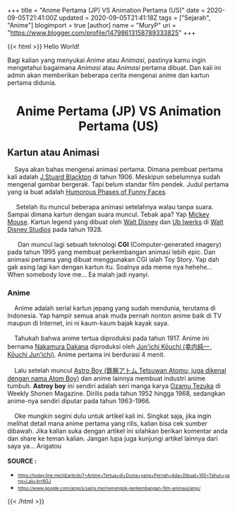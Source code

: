 +++
title = "Anime Pertama (JP) VS Animation Pertama (US)"
date = 2020-09-05T21:41:00Z
updated = 2020-09-05T21:41:18Z
tags = ["Sejarah", "Anime"]
blogimport = true 
[author]
	name = "MuryP"
	uri = "https://www.blogger.com/profile/14798613158789333825"
+++

 {{< html >}} 
Hello World!<br /><div>Bagi kalian yang menyukai <i>Anime</i> atau <i>Animasi</i>, pastinya kamu ingin mengetahui bagaimana <i>Animasi</i> atau <i>Animasi</i>&nbsp;pertama dibuat. Dan kali ini admin akan memberikan beberapa cerita mengenai anime dan kartun pertama didunia.<br /><h1 style="text-align: center;">Anime Pertama (JP) VS Animation Pertama (US)</h1><h2>Kartun atau Animasi</h2>&nbsp; &nbsp; Saya akan bahas mengenai animasi pertama. Dimana pembuat pertama kali adalah <a href="https://en.m.wikipedia.org/wiki/J._Stuart_Blackton" target="_blank">J.Stuard Blackton</a> di tahun 1906. Meskipun sebelumnya sudah mengenal gambar bergerak. Tapi belum standar film pendek. Judul pertama yang ia buat adalah&nbsp;<a href="https://www.google.com/url?sa=t&amp;source=web&amp;rct=j&amp;url=https://en.m.wikipedia.org/wiki/Humorous_Phases_of_Funny_Faces&amp;ved=2ahUKEwiYjqbw2-LqAhXN63MBHQQ6AJcQFjAMegQIAxAB&amp;usg=AOvVaw38rjGlz6GzXxHTKPaIYN67&amp;cshid=1595484775183" target="_blank">Humorous Phases of Funny Faces</a>.</div><div><span id="goog_1551854207"></span><a href="https://www.blogger.com/"></a><span id="goog_1551854208"></span><br />&nbsp; &nbsp; &nbsp;Setelah itu muncul beberapa animasi setelahnya walau tanpa suara. Sampai dimana kartun dengan suara muncul. Tebak apa? Yap <a href="https://en.m.wikipedia.org/wiki/Mickey_Mouse" target="_blank">Mickey Mouse</a>. Kartun legend yang dibuat&nbsp;oleh <a href="https://en.m.wikipedia.org/wiki/Walt_Disney">Walt Disney</a>&nbsp;dan&nbsp;<a href="https://en.m.wikipedia.org/wiki/Ub_Iwerks">Ub Iwerks</a> di&nbsp;<a href="https://en.m.wikipedia.org/wiki/Walt_Disney_Animation_Studios">Walt Disney Studios</a> pada tahun 1928.</div><div><br />&nbsp; &nbsp; &nbsp; Dan muncul lagi sebuah teknologi <b>CGI </b>(Computer-generated imagery) pada tahun 1995 yang membuat perkembangan animasi lebih epic. Dan animasi pertama yang dibuat menggunakan CGI ialah Toy Story. Yap dah gak asing lagi kan dengan kartun itu. Soalnya ada meme nya hehehe... When somebody love me... Ea malah jadi nyanyi.<br /><h3>Anime</h3><div>&nbsp; &nbsp; Anime adalah serial kartun jepang yang sudah mendunia, terutama di Indonesia. Yap hampir semua anak muda pernah nonton anime baik di TV maupun di Internet, ini ni kaum-kaum bajak kayak saya.&nbsp;</div><div><br /></div><div>&nbsp; &nbsp; Tahukah bahwa anime tertua diproduksi pada tahun 1917. Anime ini bernama <a href="https://en.m.wikipedia.org/wiki/Namakura_Gatana" target="_blank">Nakamura Dakana</a>&nbsp;diproduksi oleh&nbsp;<a href="https://en.m.wikipedia.org/wiki/Jun%27ichi_K%C5%8Duchi" target="_blank">Jun'ichi Kōuchi (幸内純一, Kōuchi Jun'ichi)</a>. Anime pertama ini berdurasi 4 menit.</div></div><div><br /></div><div>&nbsp; &nbsp; Lalu setelah muncul <a href="https://id.m.wikipedia.org/wiki/Astro_Boy" target="_blank">Astro Boy (鉄腕アトム Tetsuwan Atomu; juga dikenal dengan nama Atom Boy)</a>&nbsp;dan anime lainnya membuat industri anime tumbuh. <b>Astroy boy</b> ini sendiri adalah seri manga karya <a href="https://id.m.wikipedia.org/wiki/Osamu_Tezuka" target="_blank">Ozamu Tezuka</a> di Weekly Shonen Magazine. Dirilis pada tahun 1952 hingga 1968, sedangkan anime-nya sendiri diputar pada tahun 1963-1966.</div><div><br /></div><div>&nbsp; &nbsp; Oke mungkin segini dulu untuk artikel kali ini. Singkat saja, jika ingin melihat detail mana anime pertama yang rilis, kalian bisa cek sumber dibawah. Jika kalian suka dengan artikel ini silahkan berikan komentar anda dan share ke teman kalian. Jangan lupa juga kunjungi artikel lainnya dari saya ya... Arigatou</div><div><br /></div><div><b>SOURCE :</b></div><div><ul style="text-align: left;"><li><font size="1">https://today.line.me/id/article/7+Anime+Tertua+di+Dunia+yang+Pernah+Ada+Dibuat+100+Tahun+yang+Lalu-krr8GJ</font></li><li><font size="1">https://www.google.com/amp/s/sains.me/menengok-perkembangan-film-animasi/amp/</font></li></ul></div>
{{< /html >}}
